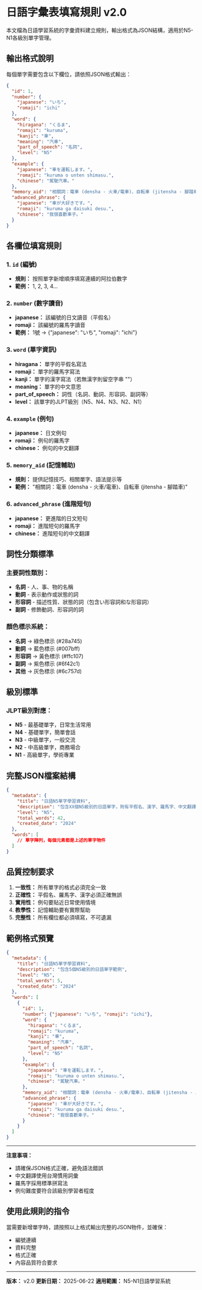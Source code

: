 # 日語字彙表填寫規則 v2.0

本文檔為日語學習系統的字彙資料建立規則，輸出格式為JSON結構，適用於N5-N1各級別單字管理。

## 輸出格式說明

每個單字需要包含以下欄位，請依照JSON格式輸出：

```json
{
  "id": 1,
  "number": {
    "japanese": "いち",
    "romaji": "ichi"
  },
  "word": {
    "hiragana": "くるま",
    "romaji": "kuruma",
    "kanji": "車",
    "meaning": "汽車",
    "part_of_speech": "名詞",
    "level": "N5"
  },
  "example": {
    "japanese": "車を運転します。",
    "romaji": "kuruma o unten shimasu.",
    "chinese": "駕駛汽車。"
  },
  "memory_aid": "相關詞：電車 (densha - 火車/電車)、自転車 (jitensha - 腳踏車)",
  "advanced_phrase": {
    "japanese": "車が大好きです。",
    "romaji": "kuruma ga daisuki desu.",
    "chinese": "我很喜歡車子。"
  }
}
```

## 各欄位填寫規則

### 1. `id` (編號)

- **規則：** 按照單字新增順序填寫連續的阿拉伯數字
- **範例：** 1, 2, 3, 4...

### 2. `number` (數字讀音)

- **japanese：** 該編號的日文讀音（平假名）
- **romaji：** 該編號的羅馬字讀音
- **範例：** 1號 → {"japanese": "いち", "romaji": "ichi"}

### 3. `word` (單字資訊)

- **hiragana：** 單字的平假名寫法
- **romaji：** 單字的羅馬字寫法
- **kanji：** 單字的漢字寫法（若無漢字則留空字串 ""）
- **meaning：** 單字的中文意思
- **part_of_speech：** 詞性（名詞、動詞、形容詞、副詞等）
- **level：** 該單字的JLPT級別（N5、N4、N3、N2、N1）

### 4. `example` (例句)

- **japanese：** 日文例句
- **romaji：** 例句的羅馬字
- **chinese：** 例句的中文翻譯

### 5. `memory_aid` (記憶輔助)

- **規則：** 提供記憶技巧、相關單字、語法提示等
- **範例：** "相關詞：電車 (densha - 火車/電車)、自転車 (jitensha - 腳踏車)"

### 6. `advanced_phrase` (進階短句)

- **japanese：** 更進階的日文短句
- **romaji：** 進階短句的羅馬字
- **chinese：** 進階短句的中文翻譯

## 詞性分類標準

### 主要詞性類別：

- **名詞** - 人、事、物的名稱
- **動詞** - 表示動作或狀態的詞
- **形容詞** - 描述性質、狀態的詞（包含い形容詞和な形容詞）
- **副詞** - 修飾動詞、形容詞的詞

### 顏色標示系統：

- **名詞** → 綠色標示 (#28a745)
- **動詞** → 藍色標示 (#007bff)
- **形容詞** → 黃色標示 (#ffc107)
- **副詞** → 紫色標示 (#6f42c1)
- **其他** → 灰色標示 (#6c757d)

## 級別標準

### JLPT級別對應：

- **N5** - 最基礎單字，日常生活常用
- **N4** - 基礎單字，簡單會話
- **N3** - 中級單字，一般交流
- **N2** - 中高級單字，商務場合
- **N1** - 高級單字，學術專業

## 完整JSON檔案結構

```json
{
  "metadata": {
    "title": "日語N5單字學習資料",
    "description": "包含XX個N5級別的日語單字，附有平假名、漢字、羅馬字、中文翻譯、例句及記憶輔助",
    "level": "N5",
    "total_words": 42,
    "created_date": "2024"
  },
  "words": [
    // 單字陣列，每個元素都是上述的單字物件
  ]
}
```

## 品質控制要求

1. **一致性：** 所有單字的格式必須完全一致
2. **正確性：** 平假名、羅馬字、漢字必須正確無誤
3. **實用性：** 例句要貼近日常使用情境
4. **教學性：** 記憶輔助要有實際幫助
5. **完整性：** 所有欄位都必須填寫，不可遺漏

## 範例格式預覽

```json
{
  "metadata": {
    "title": "日語N5單字學習資料",
    "description": "包含5個N5級別的日語單字範例",
    "level": "N5",
    "total_words": 5,
    "created_date": "2024"
  },
  "words": [
    {
      "id": 1,
      "number": {"japanese": "いち", "romaji": "ichi"},
      "word": {
        "hiragana": "くるま",
        "romaji": "kuruma",
        "kanji": "車",
        "meaning": "汽車",
        "part_of_speech": "名詞",
        "level": "N5"
      },
      "example": {
        "japanese": "車を運転します。",
        "romaji": "kuruma o unten shimasu.",
        "chinese": "駕駛汽車。"
      },
      "memory_aid": "相關詞：電車 (densha - 火車/電車)、自転車 (jitensha - 腳踏車)",
      "advanced_phrase": {
        "japanese": "車が大好きです。",
        "romaji": "kuruma ga daisuki desu.",
        "chinese": "我很喜歡車子。"
      }
    }
  ]
}
```

---

**注意事項：**

- 請確保JSON格式正確，避免語法錯誤
- 中文翻譯使用台灣慣用詞彙
- 羅馬字採用標準拼寫法
- 例句難度要符合該級別學習者程度

## 使用此規則的指令

當需要新增單字時，請按照以上格式輸出完整的JSON物件，並確保：

- 編號連續
- 資料完整
- 格式正確
- 內容品質符合要求

---

**版本：** v2.0
**更新日期：** 2025-06-22
**適用範圍：** N5-N1日語學習系統
